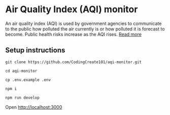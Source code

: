# Air Quality Index (AQI) monitor

An air quality index (AQI) is used by government agencies to communicate to the public
how polluted the air currently is or how polluted it is forecast to become. Public
health risks increase as the AQI rises. [Read more](https://en.wikipedia.org/wiki/Air_quality_index)

## Setup instructions

```
git clone https://github.com/CodingCreate101/aqi-monitor.git

cd aqi-monitor

cp .env.example .env

npm i

npm run develop

```

Open <http://localhost:3000>

